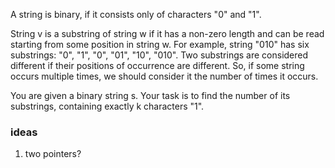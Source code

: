 A string is binary, if it consists only of characters "0" and "1".

String v is a substring of string w if it has a non-zero length and can be read starting from some position in string w. For example, string "010" has six substrings: "0", "1", "0", "01", "10", "010". Two substrings are considered different if their positions of occurrence are different. So, if some string occurs multiple times, we should consider it the number of times it occurs.

You are given a binary string s. Your task is to find the number of its substrings, containing exactly k characters "1".

### ideas
1. two pointers?
